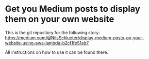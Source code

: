 # Get you Medium posts to display them on your own website
This is the git repository for the following story:
https://medium.com/@NilsSchlueter/display-medium-posts-on-your-website-using-aws-lambda-b2cf1fe51eb7

All instructions on how to use it can be found there.

